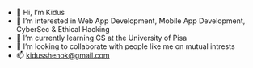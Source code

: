 - 👋 Hi, I’m Kidus
- 👀 I’m interested in Web App Development, Mobile App Development, CyberSec & Ethical Hacking
- 🌱 I’m currently learning CS at the University of Pisa 
- 💞️ I’m looking to collaborate with people like me on mutual intrests
- 📫 kidusshenok@gmail.com
<!---
kiduus/kiduus is a ✨ special ✨ repository because its `README.md` (this file) appears on your GitHub profile.
You can click the Preview link to take a look at your changes.
--->
